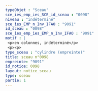 ```yaml
---
typeObjet : "Sceau"
sce_ies_emp_ies_SCE_id_sceau : "0098"
niveau : "indéterminé"
sce_ies_EMP_n_Inv_IFAO : "9091"
id_sceau : "0098"
sce_ies_emp_ies_EMP_n_Inv_IFAO : "9091"
motif : |
 <p>en colonnes, indéterminé</p>
 <p><p>
type_sceau : "cylindre (empreinte)"
title: sceau n°0098
empreinte: "9091"
id_notice: 0098
layout: notice_sceau
type: sceau
partie: 1
---
```

